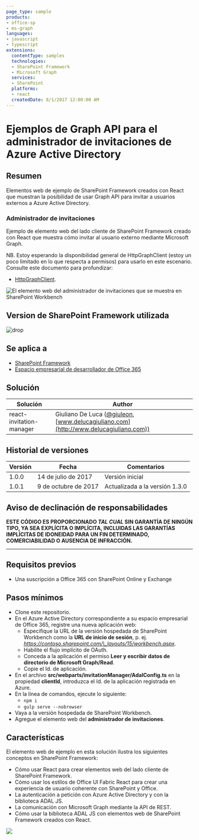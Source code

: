 ```yaml
---
page_type: sample
products:
- office-sp
- ms-graph
languages:
- javascript
- typescript
extensions:
  contentType: samples
  technologies:
  - SharePoint Framework
  - Microsoft Graph
  services:
  - SharePoint
  platforms:
  - react
  createdDate: 8/1/2017 12:00:00 AM
---
```

# Ejemplos de Graph API para el administrador de invitaciones de Azure Active Directory

## Resumen

Elementos web de ejemplo de SharePoint Framework creados con React que muestran la posibilidad de usar Graph API para invitar a usuarios externos a Azure Active Directory.

### Administrador de invitaciones

Ejemplo de elemento web del lado cliente de SharePoint Framework creado con React que muestra cómo invitar al usuario externo mediante Microsoft Graph.

NB. Estoy esperando la disponibilidad general de HttpGraphClient (estoy un poco limitado en lo que respecta a permisos) para usarlo en este escenario.
Consulte este documento para profundizar:
* [HttpGraphClient](https://docs.microsoft.com/sharepoint/dev/spfx/web-parts/guidance/call-microsoft-graph-from-your-web-part).

![El elemento web del administrador de invitaciones que se muestra en SharePoint Workbench](./assets/SPFx-Invitation-Manager.gif)

## Version de SharePoint Framework utilizada 
![drop](https://img.shields.io/badge/drop-1.3.0-green.svg)

## Se aplica a

* [SharePoint Framework](https://docs.microsoft.com/sharepoint/dev/spfx/sharepoint-framework-overview)
* [Espacio empresarial de desarrollador de Office 365](https://docs.microsoft.com/sharepoint/dev/spfx/set-up-your-developer-tenant)

## Solución

Solución|Author
--------|---------
react-invitation-manager|Giuliano De Luca ([@giuleon](https://twitter.com/giuleon), [www.delucagiuliano.com](http://www.delucagiuliano.com))

## Historial de versiones

Versión|Fecha|Comentarios
-------|----|--------
1.0.0|14 de julio de 2017|Versión inicial
1.0.1|9 de octubre de 2017|Actualizada a la versión 1.3.0

## Aviso de declinación de responsabilidades
**ESTE CÓDIGO ES PROPORCIONADO *TAL CUAL* SIN GARANTÍA DE NINGÚN TIPO, YA SEA EXPLÍCITA O IMPLÍCITA, INCLUIDAS LAS GARANTÍAS IMPLÍCITAS DE IDONEIDAD PARA UN FIN DETERMINADO, COMERCIABILIDAD O AUSENCIA DE INFRACCIÓN.**

---

## Requisitos previos

- Una suscripción a Office 365 con SharePoint Online y Exchange

## Pasos mínimos

- Clone este repositorio.
- En el Azure Active Directory correspondiente a su espacio empresarial de Office 365, registre una nueva aplicación web:
  - Especifique la URL de la versión hospedada de SharePoint Workbench como la **URL de inicio de sesión**, p. ej. *https://contoso.sharepoint.com/\_layouts/15/workbench.aspx*.
  - Habilite el flujo implícito de OAuth.
  - Conceda a la aplicación el permiso **Leer y escribir datos de directorio de Microsoft Graph/Read**.
  - Copie el Id. de aplicación.
- En el archivo **src/webparts/invitationManager/AdalConfig.ts** en la propiedad **clientId**, introduzca el Id. de la aplicación registrada en Azure.
- En la línea de comandos, ejecute lo siguiente:
  - `npm i`
  - `gulp serve --nobrowser`
- Vaya a la versión hospedada de SharePoint Workbench.
- Agregue el elemento web del **administrador de invitaciones**.

## Características

El elemento web de ejemplo en esta solución ilustra los siguientes conceptos en SharePoint Framework:

- Cómo usar React para crear elementos web del lado cliente de SharePoint Framework.
- Cómo usar los estilos de Office UI Fabric React para crear una experiencia de usuario coherente con SharePoint y Office.
- La autenticación a petición con Azure Active Directory y con la biblioteca ADAL JS.
- La comunicación con Microsoft Graph mediante la API de REST.
- Cómo usar la biblioteca ADAL JS con elementos web de SharePoint Framework creados con React.

![](https://telemetry.sharepointpnp.com/sp-dev-fx-webparts/samples/react-invitation-manager)
